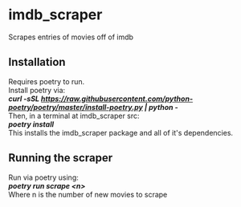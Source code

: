 # imdb_scraper

Scrapes entries of movies off of imdb

## Installation

Requires poetry to run.<br>
Install poetry via:<br>
***curl -sSL https://raw.githubusercontent.com/python-poetry/poetry/master/install-poetry.py | python -***<br>
Then, in a terminal at imdb_scraper src:<br>
***poetry install***<br>
This installs the imdb_scraper package and all of it's dependencies.

## Running the scraper

Run via poetry using:<br>
***poetry run scrape <n\>***<br>
Where n is the number of new movies to scrape
